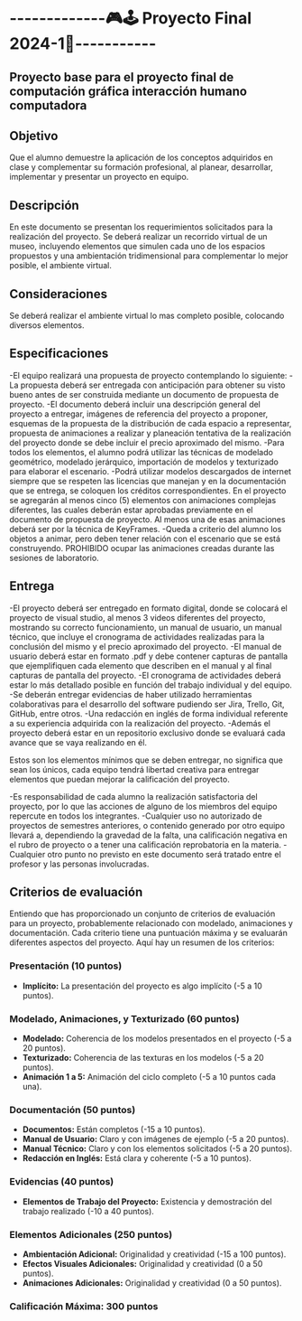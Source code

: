 # -------------🎮🕹️ Proyecto Final 2024-1👾-----------
## Proyecto base para el proyecto final de computación gráfica interacción humano computadora 
## **Objetivo**
Que el alumno demuestre la aplicación de los conceptos adquiridos en clase y complementar su formación profesional, al planear, desarrollar, implementar y presentar un proyecto en equipo. 
## **Descripción**
En este documento se presentan los requerimientos solicitados para la realización del proyecto. 
Se deberá realizar un recorrido virtual de un museo, incluyendo elementos que simulen cada uno de los espacios propuestos y una ambientación tridimensional para complementar lo mejor posible, el ambiente virtual. 

## **Consideraciones**
Se deberá realizar el ambiente virtual lo mas completo posible, colocando diversos elementos.

## **Especificaciones** 
-El equipo realizará una propuesta de proyecto contemplando lo siguiente: 
-La propuesta deberá ser entregada con anticipación para obtener su visto bueno antes de ser construida mediante un documento de propuesta de proyecto. 
-El documento deberá incluir una descripción general del proyecto a entregar, imágenes de referencia del proyecto a proponer, esquemas de la propuesta de la distribución de cada espacio a representar, propuesta de animaciones a realizar y planeación tentativa de la realización del proyecto donde se debe incluir el precio aproximado del mismo. 
-Para todos los elementos, el alumno podrá utilizar las técnicas de modelado geométrico, modelado jerárquico, importación de modelos y texturizado para elaborar el escenario. 
-Podrá utilizar modelos descargados de internet siempre que se respeten las licencias que manejan y en la documentación que se entrega, se coloquen los créditos correspondientes.
En el proyecto se agregarán al menos cinco (5) elementos con animaciones complejas diferentes, las cuales deberán estar aprobadas previamente en el documento de propuesta de proyecto. Al menos una de esas animaciones deberá ser por la técnica de KeyFrames. 
-Queda a criterio del alumno los objetos a animar, pero deben tener relación con el escenario que se está construyendo. PROHIBIDO ocupar las animaciones creadas durante las sesiones de laboratorio. 

## **Entrega**
-El proyecto deberá ser entregado en formato digital, donde se colocará el proyecto de visual studio, al menos 3 videos diferentes del proyecto, mostrando su correcto funcionamiento, un manual de usuario, un manual técnico, que incluye el cronograma de actividades realizadas para la conclusión del mismo y el precio aproximado del proyecto. 
-El manual de usuario deberá estar en formato .pdf y debe contener capturas de pantalla que ejemplifiquen cada elemento que describen en el manual y al final capturas de pantalla del proyecto. 
-El cronograma de actividades deberá estar lo más detallado posible en función del trabajo individual y del equipo. 
-Se deberán entregar evidencias de haber utilizado herramientas colaborativas para el desarrollo del software pudiendo ser Jira, Trello, Git, GitHub, entre otros. 
-Una redacción en inglés de forma individual referente a su experiencia adquirida con la realización del proyecto. 
-Además el proyecto deberá estar en un repositorio exclusivo donde se evaluará cada avance que se vaya realizando en él. 

Estos son los elementos mínimos que se deben entregar, no significa que sean los únicos, cada equipo tendrá libertad creativa para entregar elementos que puedan mejorar la calificación del proyecto. 

-Es responsabilidad de cada alumno la realización satisfactoria del proyecto, por lo que las acciones de alguno de los miembros del equipo repercute en todos los integrantes. 
-Cualquier uso no autorizado de proyectos de semestres anteriores, o contenido generado por otro equipo llevará a, dependiendo la gravedad de la falta, una calificación negativa en el rubro de proyecto o a tener una calificación reprobatoria en la materia. 
-Cualquier otro punto no previsto en este documento será tratado entre el profesor y las personas involucradas.


## **Criterios de evaluación**
Entiendo que has proporcionado un conjunto de criterios de evaluación para un proyecto, probablemente relacionado con modelado, animaciones y documentación. Cada criterio tiene una puntuación máxima y se evaluarán diferentes aspectos del proyecto. Aquí hay un resumen de los criterios:

### Presentación (10 puntos)
- **Implícito:** La presentación del proyecto es algo implícito (-5 a 10 puntos).

### Modelado, Animaciones, y Texturizado (60 puntos)
- **Modelado:** Coherencia de los modelos presentados en el proyecto (-5 a 20 puntos).
- **Texturizado:** Coherencia de las texturas en los modelos (-5 a 20 puntos).
- **Animación 1 a 5:** Animación del ciclo completo (-5 a 10 puntos cada una).

### Documentación (50 puntos)
- **Documentos:** Están completos (-15 a 10 puntos).
- **Manual de Usuario:** Claro y con imágenes de ejemplo (-5 a 20 puntos).
- **Manual Técnico:** Claro y con los elementos solicitados (-5 a 20 puntos).
- **Redacción en Inglés:** Está clara y coherente (-5 a 10 puntos).

### Evidencias (40 puntos)
- **Elementos de Trabajo del Proyecto:** Existencia y demostración del trabajo realizado (-10 a 40 puntos).

### Elementos Adicionales (250 puntos)
- **Ambientación Adicional:** Originalidad y creatividad (-15 a 100 puntos).
- **Efectos Visuales Adicionales:** Originalidad y creatividad (0 a 50 puntos).
- **Animaciones Adicionales:** Originalidad y creatividad (0 a 50 puntos).

### Calificación Máxima: 300 puntos

